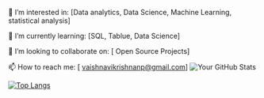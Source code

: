 👀 I’m interested in: [Data analytics, Data Science, Machine Learning, statistical analysis]

🌱 I’m currently learning: [SQL, Tablue, Data Science]

💞️ I’m looking to collaborate on: [ Open Source Projects]

📫 How to reach me: [ vaishnavikrishnanp@gmail.com]
![Your GitHub Stats](https://github-readme-stats.vercel.app/api?username=Vaishnavi-1413&show_icons=true)

[![Top Langs](https://github-readme-stats.vercel.app/api/top-langs/?username=Vaishnavi-1413&layout=compact)](https://github.com/YourUsername)



<!---
Vaishnavi-1413/Vaishnavi-1413 is a ✨ special ✨ repository because its `README.md` (this file) appears on your GitHub profile.
You can click the Preview link to take a look at your changes.
--->
